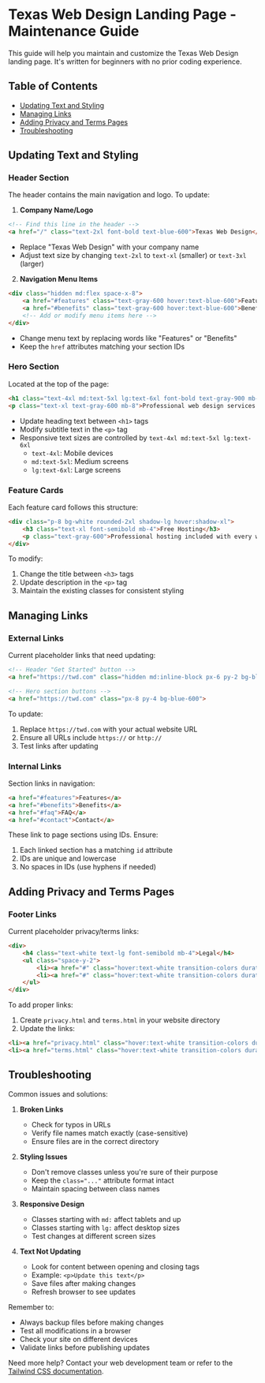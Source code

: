 # Texas Web Design Landing Page - Maintenance Guide

This guide will help you maintain and customize the Texas Web Design landing page. It's written for beginners with no prior coding experience.

## Table of Contents
- [Updating Text and Styling](#updating-text-and-styling)
- [Managing Links](#managing-links)
- [Adding Privacy and Terms Pages](#adding-privacy-and-terms-pages)
- [Troubleshooting](#troubleshooting)

## Updating Text and Styling

### Header Section
The header contains the main navigation and logo. To update:

1. **Company Name/Logo**
```html
<!-- Find this line in the header -->
<a href="/" class="text-2xl font-bold text-blue-600">Texas Web Design</a>
```
- Replace "Texas Web Design" with your company name
- Adjust text size by changing `text-2xl` to `text-xl` (smaller) or `text-3xl` (larger)

2. **Navigation Menu Items**
```html
<div class="hidden md:flex space-x-8">
    <a href="#features" class="text-gray-600 hover:text-blue-600">Features</a>
    <a href="#benefits" class="text-gray-600 hover:text-blue-600">Benefits</a>
    <!-- Add or modify menu items here -->
</div>
```
- Change menu text by replacing words like "Features" or "Benefits"
- Keep the `href` attributes matching your section IDs

### Hero Section
Located at the top of the page:
```html
<h1 class="text-4xl md:text-5xl lg:text-6xl font-bold text-gray-900 mb-6">Best Websites In Texas</h1>
<p class="text-xl text-gray-600 mb-8">Professional web design services tailored for Texas businesses</p>
```
- Update heading text between `<h1>` tags
- Modify subtitle text in the `<p>` tag
- Responsive text sizes are controlled by `text-4xl md:text-5xl lg:text-6xl`
  - `text-4xl`: Mobile devices
  - `md:text-5xl`: Medium screens
  - `lg:text-6xl`: Large screens

### Feature Cards
Each feature card follows this structure:
```html
<div class="p-8 bg-white rounded-2xl shadow-lg hover:shadow-xl">
    <h3 class="text-xl font-semibold mb-4">Free Hosting</h3>
    <p class="text-gray-600">Professional hosting included with every website package</p>
</div>
```
To modify:
1. Change the title between `<h3>` tags
2. Update description in the `<p>` tag
3. Maintain the existing classes for consistent styling

## Managing Links

### External Links
Current placeholder links that need updating:
```html
<!-- Header "Get Started" button -->
<a href="https://twd.com" class="hidden md:inline-block px-6 py-2 bg-blue-600">

<!-- Hero section buttons -->
<a href="https://twd.com" class="px-8 py-4 bg-blue-600">
```
To update:
1. Replace `https://twd.com` with your actual website URL
2. Ensure all URLs include `https://` or `http://`
3. Test links after updating

### Internal Links
Section links in navigation:
```html
<a href="#features">Features</a>
<a href="#benefits">Benefits</a>
<a href="#faq">FAQ</a>
<a href="#contact">Contact</a>
```
These link to page sections using IDs. Ensure:
1. Each linked section has a matching `id` attribute
2. IDs are unique and lowercase
3. No spaces in IDs (use hyphens if needed)

## Adding Privacy and Terms Pages

### Footer Links
Current placeholder privacy/terms links:
```html
<div>
    <h4 class="text-white text-lg font-semibold mb-4">Legal</h4>
    <ul class="space-y-2">
        <li><a href="#" class="hover:text-white transition-colors duration-300">Privacy Policy</a></li>
        <li><a href="#" class="hover:text-white transition-colors duration-300">Terms of Service</a></li>
    </ul>
</div>
```

To add proper links:
1. Create `privacy.html` and `terms.html` in your website directory
2. Update the links:
```html
<li><a href="privacy.html" class="hover:text-white transition-colors duration-300">Privacy Policy</a></li>
<li><a href="terms.html" class="hover:text-white transition-colors duration-300">Terms of Service</a></li>
```

## Troubleshooting

Common issues and solutions:

1. **Broken Links**
   - Check for typos in URLs
   - Verify file names match exactly (case-sensitive)
   - Ensure files are in the correct directory

2. **Styling Issues**
   - Don't remove classes unless you're sure of their purpose
   - Keep the `class="..."` attribute format intact
   - Maintain spacing between class names

3. **Responsive Design**
   - Classes starting with `md:` affect tablets and up
   - Classes starting with `lg:` affect desktop sizes
   - Test changes at different screen sizes

4. **Text Not Updating**
   - Look for content between opening and closing tags
   - Example: `<p>Update this text</p>`
   - Save files after making changes
   - Refresh browser to see updates

Remember to:
- Always backup files before making changes
- Test all modifications in a browser
- Check your site on different devices
- Validate links before publishing updates

Need more help? Contact your web development team or refer to the [Tailwind CSS documentation](https://tailwindcss.com/docs).